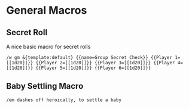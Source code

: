 # General Macros

## Secret Roll

A nice basic macro for secret rolls

```
/w gm &{template:default} {{name=Group Secret Check}} {{Player 1=[[1d20]]}} {{Player 2=[[1d20]]}} {{Player 3=[[1d20]]}} {{Player 4=[[1d20]]}} {{Player 5=[[1d20]]}} {{Player 6=[[1d20]]}}
```

## Baby Settling Macro

```
/em dashes off heroically, to settle a baby
```
